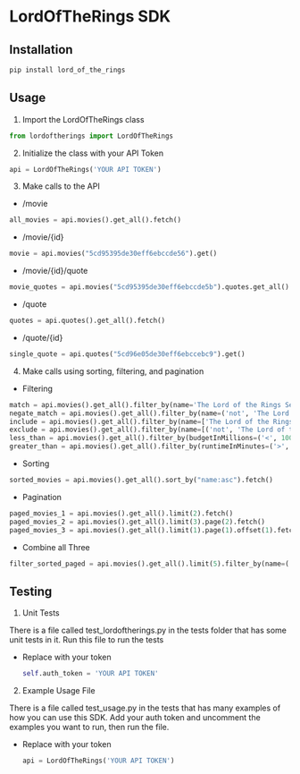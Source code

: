 # LordOfTheRings SDK

## Installation

```bash
pip install lord_of_the_rings
```

## Usage

1. Import the LordOfTheRings class

```python
from lordoftherings import LordOfTheRings
```

2. Initialize the class with your API Token

```python
api = LordOfTheRings('YOUR API TOKEN')
```

3. Make calls to the API

- /movie
```python
all_movies = api.movies().get_all().fetch()
```
- /movie/{id}
```python
movie = api.movies("5cd95395de30eff6ebccde56").get()
```
- /movie/{id}/quote
```python
movie_quotes = api.movies("5cd95395de30eff6ebccde5b").quotes.get_all().fetch()
```
- /quote
```python
quotes = api.quotes().get_all().fetch()
```
- /quote/{id}
```python
single_quote = api.quotes("5cd96e05de30eff6ebccebc9").get()
```

4. Make calls using sorting, filtering, and pagination

- Filtering
```python
match = api.movies().get_all().filter_by(name='The Lord of the Rings Series').fetch() 
negate_match = api.movies().get_all().filter_by(name=('not', 'The Lord of the Rings Series')).fetch() 
include = api.movies().get_all().filter_by(name=['The Lord of the Rings Series', 'The Desolation of Smaug']).fetch()
exclude = api.movies().get_all().filter_by(name=[('not', 'The Lord of the Rings Series'), ('not', 'The Desolation of Smaug')]).fetch()
less_than = api.movies().get_all().filter_by(budgetInMillions=('<', 100)).fetch() 
greater_than = api.movies().get_all().filter_by(runtimeInMinutes=('>', 160)).fetch()
```

- Sorting
```python
sorted_movies = api.movies().get_all().sort_by("name:asc").fetch()
```

- Pagination
```python
paged_movies_1 = api.movies().get_all().limit(2).fetch()
paged_movies_2 = api.movies().get_all().limit(3).page(2).fetch()
paged_movies_3 = api.movies().get_all().limit(1).page(1).offset(1).fetch()
```

- Combine all Three
```python
filter_sorted_paged = api.movies().get_all().limit(5).filter_by(name=('not', 'The Lord of the Rings Series')).sort_by('name:asc').fetch()
```

## Testing

1. Unit Tests

There is a file called test_lordoftherings.py in the tests folder that has some unit tests in it. Run this file to run the tests

- Replace with your token
    ```python
    self.auth_token = 'YOUR API TOKEN'
    ```

2. Example Usage File

There is a file called test_usage.py in the tests that has many examples of how you can use this SDK. Add your auth token and uncomment
the examples you want to run, then run the file.

- Replace with your token
    ```python
    api = LordOfTheRings('YOUR API TOKEN')
    ```



